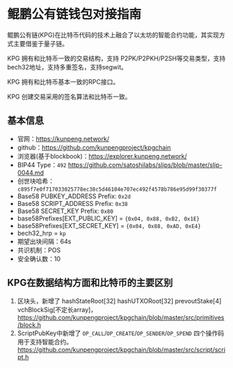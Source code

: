 # 鲲鹏公有链钱包对接指南
鲲鹏公有链(KPG)在比特币代码的技术上融合了以太坊的智能合约功能，其实现方式主要借鉴于量子链。

KPG 拥有和比特币一致的交易结构，支持 P2PK/P2PKH/P2SH等交易类型，支持bech32地址，支持多重签名，支持segwit。

KPG 拥有和比特币基本一致的RPC接口。

KPG 创建交易采用的签名算法和比特币一致。

## 基本信息
* 官网：https://kunpeng.network/
* github：https://github.com/kunpengproject/kpgchain
* 浏览器(基于blockbook)：https://explorer.kunpeng.network/
* BIP44 Type：`492` https://github.com/satoshilabs/slips/blob/master/slip-0044.md
* 创世块哈希：`c895f7e0f717033025778ec38c5d46104e707ec492f4578b786e95d99f30377f`
* Base58 PUBKEY_ADDRESS Prefix: `0x2d`
* Base58 SCRIPT_ADDRESS Prefix: `0x38`
* Base58 SECRET_KEY Prefix: `0x80`
* base58Prefixes[EXT_PUBLIC_KEY] = `{0x04, 0x88, 0xB2, 0x1E}`
* base58Prefixes[EXT_SECRET_KEY] = `{0x04, 0x88, 0xAD, 0xE4}`
* bech32_hrp = `kp`
* 期望出块间隔：64s
* 共识机制：POS
* 安全确认数：10

## KPG在数据结构方面和比特币的主要区别
1. 区块头，新增了 hashStateRoot[32] hashUTXORoot[32] prevoutStake[4] vchBlockSig[不定长array]，https://github.com/kunpengproject/kpgchain/blob/master/src/primitives/block.h
2. ScriptPubKey中新增了 `OP_CALL`/`OP_CREATE`/`OP_SENDER`/`OP_SPEND` 四个操作码用于支持智能合约。https://github.com/kunpengproject/kpgchain/blob/master/src/script/script.h
